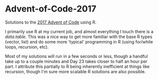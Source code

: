 # Advent-of-Code-2017

Solutions to the [2017 Advent of Code](http://adventofcode.com/2017/about) using R. 

I primarily use R at my current job, and almost everything I touch there is a *data.table*. This was a nice way to get more familiar with the base R types (vector, list) and do some more 'typical' programming in R (using for/while loops, recursion, etc).  

Most of my solutions will run in a few seconds or less, though a handful take up to a couple minutes and Day 23 takes closer to half an hour per part. I attribute this partially to R being inherently inefficient at things like recursion, though I'm sure more scalable R solutions are also possible.
